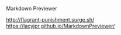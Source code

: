 Markdown Previewer

http://flagrant-punishment.surge.sh/
https://lacyjpr.github.io/MarkdownPreviewer/
